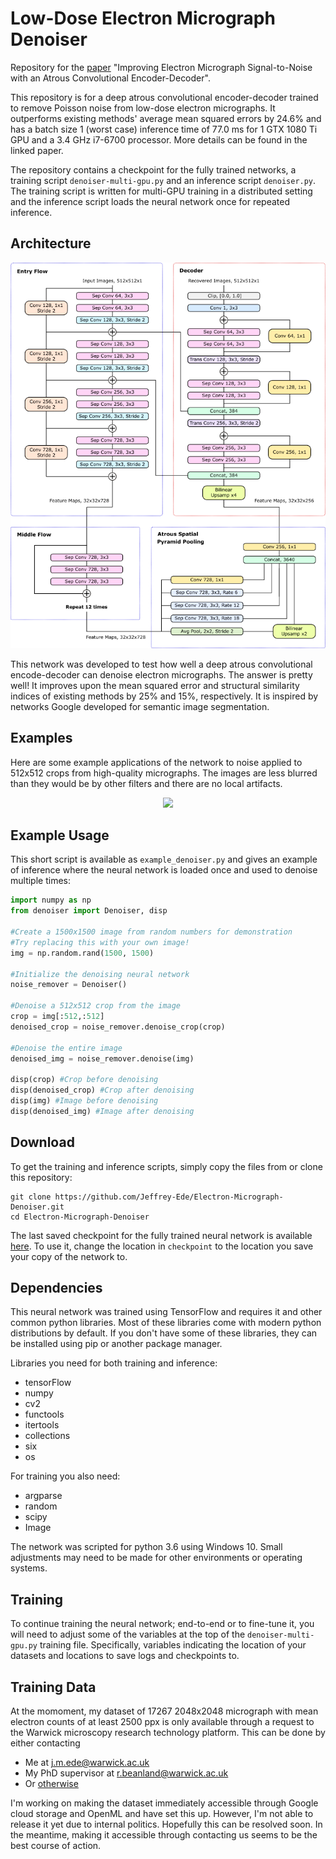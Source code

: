 # Low-Dose Electron Micrograph Denoiser

Repository for the [paper](https://arxiv.org/abs/1807.11234) "Improving Electron Micrograph Signal-to-Noise with an Atrous Convolutional Encoder-Decoder".

This repository is for a deep atrous convolutional encoder-decoder trained to remove Poisson noise from low-dose electron micrographs. It outperforms existing methods' average mean squared errors by 24.6% and has a batch size 1 (worst case) inference time of 77.0 ms for 1 GTX 1080 Ti GPU and a 3.4 GHz i7-6700 processor. More details can be found in the linked paper.

The repository contains a checkpoint for the fully trained networks, a training script `denoiser-multi-gpu.py` and an inference script `denoiser.py`. The training script is written for multi-GPU training in a distributed setting and the inference script loads the neural network once for repeated inference.

## Architecture

<p align="center">
  <img src="noise-removal-nn.png">
</p>

This network was developed to test how well a deep atrous convolutional encode-decoder can denoise electron micrographs. The answer is pretty well! It improves upon the mean squared error and structural similarity indices of existing methods by 25% and 15%, respectively. It is inspired by networks Google developed for semantic image segmentation.

## Examples

Here are some example applications of the network to noise applied to 512x512 crops from high-quality micrographs. The images are less blurred than they would be by other filters and there are no local artifacts.

<p align="center">
  <img src="examples1.png">
</p>

## Example Usage

This short script is available as `example_denoiser.py` and gives an example of inference where the neural network is loaded once and used to denoise multiple times:

```python
import numpy as np
from denoiser import Denoiser, disp

#Create a 1500x1500 image from random numbers for demonstration
#Try replacing this with your own image!
img = np.random.rand(1500, 1500)

#Initialize the denoising neural network
noise_remover = Denoiser()

#Denoise a 512x512 crop from the image
crop = img[:512,:512]
denoised_crop = noise_remover.denoise_crop(crop)

#Denoise the entire image
denoised_img = noise_remover.denoise(img)

disp(crop) #Crop before denoising
disp(denoised_crop) #Crop after denoising
disp(img) #Image before denoising
disp(denoised_img) #Image after denoising
```

## Download

To get the training and inference scripts, simply copy the files from or clone this repository:

```
git clone https://github.com/Jeffrey-Ede/Electron-Micrograph-Denoiser.git
cd Electron-Micrograph-Denoiser
```

The last saved checkpoint for the fully trained neural network is available [here](https://drive.google.com/open?id=1ehfRekaNUc1NJzjXeyhF3Tv9kOVWt8wN). To use it, change the location in `checkpoint` to the location you save your copy of the network to.

## Dependencies

This neural network was trained using TensorFlow and requires it and other common python libraries. Most of these libraries come with modern python distributions by default. If you don't have some of these libraries, they can be installed using pip or another package manager. 

Libraries you need for both training and inference:

* tensorFlow
* numpy
* cv2
* functools
* itertools
* collections
* six
* os

For training you also need:

* argparse
* random
* scipy
* Image

The network was scripted for python 3.6 using Windows 10. Small adjustments may need to be made for other environments or operating systems.

## Training

To continue training the neural network; end-to-end or to fine-tune it, you will need to adjust some of the variables at the top of the `denoiser-multi-gpu.py` training file. Specifically, variables indicating the location of your datasets and locations to save logs and checkpoints to.


## Training Data

At the momoment, my dataset of 17267 2048x2048 micrograph with mean electron counts of at least 2500 ppx is only available through a request to the Warwick microscopy research technology platform. This can be done by either contacting

* Me at j.m.ede@warwick.ac.uk 
* My PhD supervisor at r.beanland@warwick.ac.uk
* Or [otherwise](https://warwick.ac.uk/fac/sci/physics/research/condensedmatt/microscopy/em-rtp/)

I'm working on making the dataset immediately accessible through Google cloud storage and OpenML and have set this up. However, I'm not able to release it yet due to internal politics. Hopefully this can be resolved soon. In the meantime, making it accessible through contacting us seems to be the best course of action.
